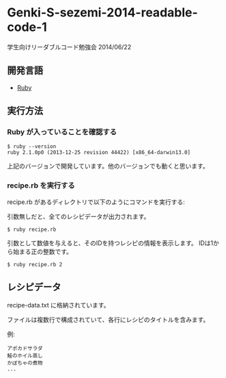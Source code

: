 Genki-S-sezemi-2014-readable-code-1
===================================

学生向けリーダブルコード勉強会 2014/06/22

## 開発言語

- [Ruby](https://www.ruby-lang.org/ja/)

## 実行方法

### Ruby が入っていることを確認する

```
$ ruby --version
ruby 2.1.0p0 (2013-12-25 revision 44422) [x86_64-darwin13.0]
```

上記のバージョンで開発しています。他のバージョンでも動くと思います。

### recipe.rb を実行する

recipe.rb があるディレクトリで以下のようにコマンドを実行する:

引数無しだと、全てのレシピデータが出力されます。

```
$ ruby recipe.rb
```

引数として数値を与えると、そのIDを持つレシピの情報を表示します。
IDは1から始まる正の整数です。

```
$ ruby recipe.rb 2
```

## レシピデータ

recipe-data.txt に格納されています。

ファイルは複数行で構成されていて、各行にレシピのタイトルを含みます。

例:

```
アポカドサラダ
鮭のホイル蒸し
かぼちゃの煮物
...
```

